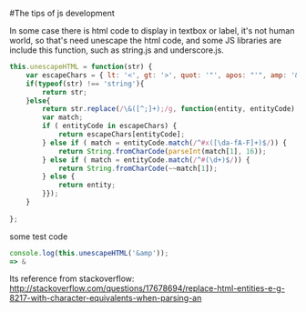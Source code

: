 #The tips of js development

In some case there is html code to display in textbox or label, it's not human world, so that's need unescape the html code,
and some JS libraries are include this function, such as string.js and underscore.js.


````javascript
this.unescapeHTML = function(str) {
    var escapeChars = { lt: '<', gt: '>', quot: '"', apos: "'", amp: '&' };
    if(typeof(str) !== 'string'){
        return str;
    }else{
        return str.replace(/\&([^;]+);/g, function(entity, entityCode) {
        var match;
        if ( entityCode in escapeChars) {
            return escapeChars[entityCode];
        } else if ( match = entityCode.match(/^#x([\da-fA-F]+)$/)) {
            return String.fromCharCode(parseInt(match[1], 16));
        } else if ( match = entityCode.match(/^#(\d+)$/)) {
            return String.fromCharCode(~~match[1]);
        } else {
            return entity;
        }});
    }
    
};
````  
some test code

````javascript
console.log(this.unescapeHTML('&amp'));
=> &

````
Its reference from stackoverflow: http://stackoverflow.com/questions/17678694/replace-html-entities-e-g-8217-with-character-equivalents-when-parsing-an